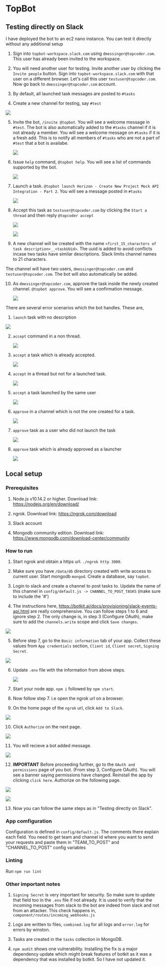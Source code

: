 # TopBot

## Testing directly on Slack 

I have deployed the bot to an ec2 nano instance. You can test it directly without any additional setup

1. Sign into `topbot-workspace.slack.com` using `dmessinger@topcoder.com`. This user has already been invited to the workspace.

2. You will need another user for testing. Invite another user by clicking the `Invite people` button. Sign into `topbot-workspace.slack.com` with that user on a different browser. Let's call this user `testuser@topcoder.com`. Now go back to `dmessinger@topcoder.com` account.

3. By default, all launched task messages are posted to `#tasks`

4. Create a new channel for testing, say `#test`

  ![](docs/images/create_channel.png)

5. Invite the bot, `/invite @topbot`. You will see a welcome message in `#test`. The bot is also automatically added to the `#tasks` channel if it is not already a member. You will see a welcome message on `#tasks` if it is a fresh add. This is to notify all members of `#tasks` who are not a part of `#test` that a bot is availabe.
   
   ![](docs/images/invite_topbot.png) 

6. Issue `help` command, `@topbot help`. You will see a list of commands supported by the bot.
   
   ![](docs/images/help_command.png) 

7. Launch a task. `@topbot launch Horizon - Create New Project Mock API Integration - Part 2`. You will see a message posted in `#tasks`
   
   ![](docs/images/launch_task.png) 

8. Accept this task as `testuser@topcoder.com` by clicking the `Start a thread` and then reply `@topcoder accept`
   
   ![](docs/images/start_a_thread.png)
   
   ![](docs/images/accept_task.png) 

9.  A new channel will be created with the name `<first_15_characters of task description>__<taskUUid>`. The uuid is added to avoid conflicts incase two tasks have similar descriptions. Slack limits channel names to 21 characters.
  
  The channel will have two users, `dmessinger@topcoder.com` and `testuser@topcoder.com`. The bot will also automatically be added.

10. As `dmessinger@topcoder.com`, approve the task inside the newly created channel. `@topbot approve`. You will see a confirmation message.
 
    ![](docs/images/approve_task.png)  

There are several error scenarios which the bot handles. These are,


1. `launch` task with no description

  ![](docs/images/launch_no_description.png)

2. `accept` command in a non thread.
 
   ![](docs/images/accept_non_thread.png) 

3. `accept` a task which is already accepted.
 
   ![](docs/images/second_accept.png) 

4. `accept` in a thread but not for a launched task.
    
    ![](docs/images/accept_non_task.png)

5. `accept` a task launched by the same user

    ![](docs/images/accept_own_task.png)

6. `approve` in a channel which is not the one created for a task.

    ![](docs/images/approve_non_channel.png)

7. `approve` task as a user who did not launch the task

    ![](docs/images/approve_non_launcher.png)

8. `approve` task which is already approved as a launcher

    ![](docs/images/second_approve.png)

## Local setup

### Prerequisites

1. Node.js v10.14.2 or higher. Download link: https://nodejs.org/en/download/

2. ngrok. Download link: https://ngrok.com/download

3. Slack account

4. Mongodb community edition. Download link: https://www.mongodb.com/download-center/community

### How to run

1. Start ngrok and obtain a https url. `./ngrok http 3000`.

2. Make sure you have `/data/db` directory created with write access to current user. Start mongodb `mongod`. Create a database, say `topbot`.

3. Login to slack and create a channel to post tasks to. Update the name of this channel in `config/default.js -> CHANNEL_TO_POST_TASKS` (make sure to include the '#')

4. The instructions here, https://botkit.ai/docs/provisioning/slack-events-api.html are really comprehensive. You can follow steps 1 to 6 and ignore step 2. The only change is, in step 3 (Configure OAuth), make sure to add the `channels.write` scope and click `Save changes`.

  ![](docs/images/add_scope.png)

5. Before step 7, go to the `Basic information` tab of your app. Collect these values from `App credentials` section, `Client id`, `Client secret`, `Signing Secret`.

  ![](docs/images/app_credentials.png)

6. Update `.env` file with the information from above steps.

   ![](docs/images/env.png) 

7. Start your node app. `npm i` followed by `npm start`.

8. Now follow step 7. i.e open the ngrok url on a browser.

9.  On the home page of the `ngrok` url, click `Add to Slack`.

  ![](docs/images/add_to_slack.png)

10. Click `Authorize` on the next page.

  ![](docs/images/authorize.png)

11. You will recieve a bot added message.

  ![](docs/images/bot_added.png)

12. **IMPORTANT** Before proceeding further, go to the `OAuth and permissions` page of you bot. (From step 3, Configure OAuth). You will see a banner saying permissions have changed. Reinstall the app by clicking `click here`. Authorize on the following page.

  ![](docs/images/reinstall_bot.png)

  ![](docs/images/authorize_again.png)

13. Now you can follow the same steps as in "Testing directly on Slack".

### App comfiguration

Configuration is defined in `config/default.js`. The comments there explain each field.
You need to get team and channel id where you want to send your requests and paste them in "TEAM_TO_POST" and "CHANNEL_TO_POST" config variables

### Linting

Run `npm run lint`

### Other important notes

1. `Signing Secret` is very important for security. So make sure to update that field too in the `.env` file if not already. It is used to verify that the incoming messages from slack to the bot are indeed from slack and not from an attacker. This check happens in, `component/routes/incoming_webhooks.js`

2. Logs are written to files, `combined.log` for all logs and `error.log` for errors by winston.

3. Tasks are created in the `tasks` collection in MongoDB.

4. `npm audit` shows one vulnerability. Installing the fix is a major dependency update which might break features of botkit as it was a dependency that was installed by botkit. So I have not updated it.
